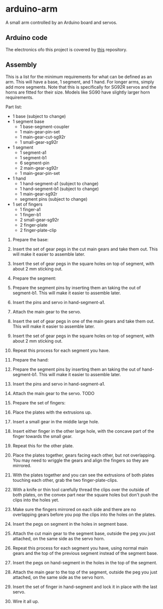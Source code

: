 # arduino-arm

A small arm controlled by an Arduino board and servos.

## Arduino code

The electronics ofo this project is covered by [this](https://github.com/grdall/arduino-projects/tree/master/projects/arduino-arm) repository.

## Assembly

This is a list for the minimum requirements for what can be defined as an arm. This will have a base, 1 segment, and 1 hand. For longer arms, simply add more segments.
Note that this is specifically for SG92R servos and the horns are fitted for their size. Models like SG90 have slightly larger horn requirements.

Part list:
- 1 base (subject to change)
- 1 segment base
  - 1 base-segment-coupler
  - 1 main-gear-pin-set
  - 1 main-gear-cut-sg92r
  - 1 small-gear-sg92r
- 1 segment
  - 1 segment-a1
  - 1 segment-b1
  - 6 segment-pin
  - 2 main-gear-sg92r
  - 1 main-gear-pin-set
- 1 hand
  - 1 hand-segment-a1 (subject to change)
  - 1 hand-segment-b1 (subject to change)
  - 1 main-gear-sg92r
  - segment pins (subject to change)
- 1 set of fingers
  - 1 finger-a1
  - 1 finger-b1
  - 2 small-gear-sg92r
  - 2 finger-plate
  - 2 finger-plate-clip

1. Prepare the base:
  1. Insert the set of gear pegs in the cut main gears and take them out. This will make it easier to assemble later.
  1. Insert the set of gear pegs in the square holes on top of segment, with about 2 mm sticking out.

1. Prepare the segment:
  1. Prepare the segment pins by inserting them an taking the out of segment-b1. This will make it easier to assemble later.
  1. Insert the pins and servo in hand-segment-a1.
  1. Attach the main gear to the servo.
  1. Insert the set of gear pegs in one of the main gears and take them out. This will make it easier to assemble later.
  1. Insert the set of gear pegs in the square holes on top of segment, with about 2 mm sticking out.
  1. Repeat this process for each segment you have.

1. Prepare the hand:
  1. Prepare the segment pins by inserting them an taking the out of hand-segment-b1. This will make it easier to assemble later.
  1. Insert the pins and servo in hand-segment-a1.
  1. Attach the main gear to the servo.
  TODO

1. Prepare the set of fingers:
  1. Place the plates with the extrusions up.
  1. Insert a small gear in the middle large hole.
  1. Insert either finger in the other large hole, with the concave part of the finger towards the small gear.
  1. Repeat this for the other plate.
  1. Place the plates together, gears facing each other, but not overlapping. You may need to wriggle the gears and align the fingers so they are mirrored.
  1. With the plates together and you can see the extrusions of both plates touching each other, grab the two finger-plate-clips.
  1. With a knife or thin tool carefully thread the clips over the outside of both plates, on the convex part near the square holes but don't push the clips into the holes yet.
  1. Make sure the fingers mirrored on each side and there are no overlapping gears before you pop the clips into the holes on the plates.

1. Insert the pegs on segment in the holes in segment base.
1. Attach the cut main gear to the segment base, outside the peg you just attached, on the same side as the servo horn.
1. Repeat this process for each segment you have, using normal main gears and the top of the previous segment instead of the segment base.
1. Insert the pegs on hand-segment in the holes in the top of the segment.
1. Attach the main gear to the top of the segment, outside the peg you just attached, on the same side as the servo horn.
1. Insert the set of finger in hand-segment and lock it in place with the last servo.
1. Wire it all up.